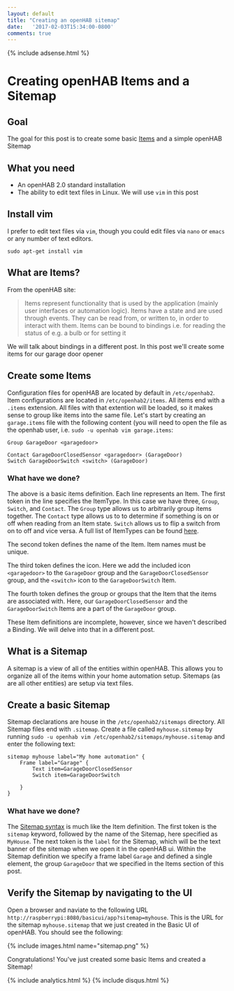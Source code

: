 ```yaml
---
layout: default
title: "Creating an openHAB sitemap"
date:   '2017-02-03T15:34:00-0800'
comments: true
---
```

{% include adsense.html %}
# Creating openHAB Items and a Sitemap

## Goal
The goal for this post is to create some basic [Items](http://docs.openhab.org/configuration/items.html) and a simple openHAB Sitemap

## What you need
* An openHAB 2.0 standard installation
* The ability to edit text files in Linux.  We will use `vim` in this post

## Install vim
I prefer to edit text files via `vim`, though you could edit files via `nano` or `emacs` or any number of text editors. 

```shell
sudo apt-get install vim
```

## What are Items?
From the openHAB site: 

>Items represent functionality that is used by the application (mainly user interfaces or automation logic). Items have a state and are used through events. They can be read from, or written to, in order to interact with them.
>Items can be bound to bindings i.e. for reading the status of e.g. a bulb or for setting it

We will talk about bindings in a different post.  In this post we'll create some items for our garage door opener

## Create some Items
Configuration files for openHAB are located by default in `/etc/openhab2`.  Item configurations are located in `/etc/openhab2/items`.  All items end with a `.items` extension.  All files with that extention will be loaded, so it makes sense to group like items into the same file.  Let's start by creating an `garage.items` file with the following content (you will need to open the file as the openhab user, i.e. `sudo -u openhab vim garage.items`:

```
Group GarageDoor <garagedoor> 

Contact GarageDoorClosedSensor <garagedoor> (GarageDoor)
Switch GarageDoorSwitch <switch> (GarageDoor) 
```

### What have we done?
The above is a basic items definition. Each line represents an Item.  The first token in the line specifies the ItemType.  In this case we have three, `Group`, `Switch`, and `Contact`.  The `Group` type allows us to arbitrarily group items together.  The `Contact` type allows us to to determine if something is on or off when reading from an Item state. `Switch` allows us to flip a switch from on to off and vice versa.  A full list of ItemTypes can be found [here](http://docs.openhab.org/configuration/items.html#item-types). 

The second token defines the name of the Item.  Item names must be unique.

The third token defines the icon.  Here we add the included icon `<garagedoor>` to the `GarageDoor` group and the `GarageDoorClosedSensor` group, and the `<switch>` icon to the `GarageDoorSwitch` Item.

The fourth token defines the group or groups that the Item that the items are associated with.  Here, our `GarageDoorClosedSensor` and the `GarageDoorSwitch` Items are a part of the `GarageDoor` group.

These Item definitions are incomplete, however, since we haven't described a Binding.  We will delve into that in a different post.

## What is a Sitemap
A sitemap is a view of all of the entities within openHAB.  This allows you to organize all of the items within your home automation setup.  Sitemaps (as are all other entities) are setup via text files.

## Create a basic Sitemap
Sitemap declarations are house in the `/etc/openhab2/sitemaps` directory.  All Sitemap files end with `.sitemap`.  Create a file called `myhouse.sitemap` by running `sudo -u openhab vim /etc/openhab2/sitemaps/myhouse.sitemap` and enter the following text:

```
sitemap myhouse label="My home automation" {
    Frame label="Garage" {
        Text item=GarageDoorClosedSensor
        Switch item=GarageDoorSwitch

    }   
}
```

### What have we done?
The [Sitemap syntax](http://docs.openhab.org/configuration/sitemaps.html) is much like the Item definition.  The first token is the `sitemap` keyword, followed by the name of the Sitemap, here specified as `MyHouse`.  The next token is the `label` for the Sitemap, which will be the text banner of the sitemap when we open it in the openHAB ui.  Within the Sitemap definition we specify a frame label `Garage` and defined a single element, the group `GarageDoor` that we specified in the Items section of this post.

## Verify the Sitemap by navigating to the UI
Open a browser and naviate to the following URL `http://raspberrypi:8080/basicui/app?sitemap=myhouse`.  This is the URL for the sitemap `myhouse.sitemap` that we just created in the Basic UI of openHAB.  You should see the following:

{% include images.html name="sitemap.png" %}

Congratulations!  You've just created some basic Items and created a Sitemap!

{% include analytics.html %}
{% include disqus.html %}

